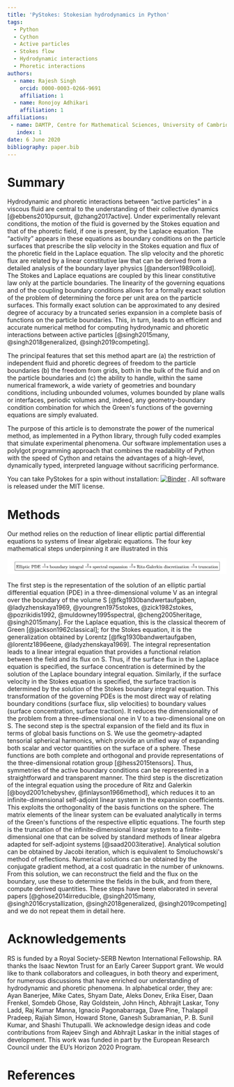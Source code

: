 ```yaml
---
title: 'PyStokes: Stokesian hydrodynamics in Python'
tags:
  - Python
  - Cython
  - Active particles
  - Stokes flow
  - Hydrodynamic interactions
  - Phoretic interactions
authors:
  - name: Rajesh Singh
    orcid: 0000-0003-0266-9691
    affiliation: 1
  - name: Ronojoy Adhikari
    affiliation: 1
affiliations:
 - name: DAMTP, Centre for Mathematical Sciences, University of Cambridge, Wilberforce Road, Cambridge CB3 0WA, UK
   index: 1
date: 6 June 2020
bibliography: paper.bib
---
```


# Summary

Hydrodynamic and phoretic interactions between “active particles” in a viscous fluid are central to the understanding of their collective dynamics [@ebbens2010pursuit, @zhang2017active]. Under experimentally relevant conditions, the motion of the fluid is governed by the Stokes equation and that of the phoretic field, if one is present, by the Laplace equation. The “activity” appears in these equations as boundary conditions on the particle surfaces that prescribe the slip velocity in the Stokes equation and flux of the phoretic field in the Laplace equation. The slip velocity and the phoretic flux are related by a linear constitutive law that can be derived from a detailed analysis of the boundary layer physics [@anderson1989colloid]. The Stokes and Laplace equations are coupled by this linear constitutive law only at the particle boundaries. The linearity of the governing equations and of the coupling boundary conditions allows for a formally exact solution of the problem of determining the force per unit area on the particle surfaces. This formally exact solution can be approximated to any desired degree of accuracy by a truncated series expansion in a complete basis of functions on the particle boundaries. This, in turn, leads to an efficient and accurate numerical method for computing hydrodynamic and phoretic interactions between active particles [@singh2015many, @singh2018generalized, @singh2019competing].

The principal features that set this method apart are (a) the restriction of independent fluid and phoretic degrees of freedom to the particle boundaries (b) the freedom from grids, both in the bulk of the fluid and on the particle boundaries and (c) the ability to handle, within the same numerical framework, a wide variety of geometries and boundary conditions, including unbounded volumes, volumes bounded by plane walls or interfaces, periodic volumes and, indeed, any geometry-boundary condition combination for which the Green's functions of the governing equations are simply evaluated.

The purpose of this article is to demonstrate the power of the numerical method, as implemented in a Python library, through  fully coded examples that simulate experimental phenomena. Our software implementation uses a polylgot programming approach that combines the readability of Python with the speed of Cython and retains the advantages of a high-level, dynamically typed, interpreted language without sacrificing performance.

You can take PyStokes for a spin without installation: [![Binder](https://mybinder.org/badge.svg)](https://mybinder.org/v2/gh/rajeshrinet/pystokes/master?filepath=examples) 
. All software is released under the MIT license.


# Methods

Our method relies on the reduction of linear elliptic partial differential equations to systems of linear algebraic equations. The four key mathematical steps underpinning it are illustrated in this 

![\label{fig:example}](figure.png)

The first step is the representation of the solution of an elliptic partial differential equation (PDE) in a three-dimensional volume V as an integral over the boundary of the volume S [@fkg1930bandwertaufgaben, @ladyzhenskaya1969, @youngren1975stokes, @zick1982stokes, @pozrikidis1992, @muldowney1995spectral, @cheng2005heritage, @singh2015many]. For the Laplace equation, this is the classical theorem of Green [@jackson1962classical]; for the Stokes equation, it is the generalization obtained by Lorentz [@fkg1930bandwertaufgaben, @lorentz1896eene, @ladyzhenskaya1969]. The integral representation leads to a linear integral equation that provides a functional relation between the field and its flux on S. Thus, if the surface flux in the Laplace equation is specified, the surface concentration is determined by the solution of the Laplace boundary integral equation. Similarly, if the surface velocity in the Stokes equation is specified, the surface traction is determined by the solution of the Stokes boundary integral equation. This transformation of the governing PDEs is the most direct way of relating boundary conditions (surface flux, slip velocities) to boundary values (surface concentration, surface traction). It reduces the dimensionality of the problem from a three-dimensional one in V to a two-dimensional one on S. The second step is the spectral expansion of the field and its flux in terms of global basis functions on S. We use the geometry-adapted tensorial spherical harmonics, which provide an unified way of expanding both scalar and vector quantities on the surface of a sphere. These functions are both complete and orthogonal and provide representations of the three-dimensional rotation group [@hess2015tensors]. Thus, symmetries of the active boundary conditions can be represented in a straightforward and transparent manner. The third step is the discretization of the integral equation using the procedure of Ritz and Galerkin [@boyd2001chebyshev, @finlayson1966method], which reduces it to an infinite-dimensional self-adjoint linear system in the expansion coefficients. This exploits the orthogonality of the basis functions on the sphere. The matrix elements of the linear system can be evaluated analytically in terms of the Green's functions of the respective elliptic equations. The fourth step is the truncation of the infinite-dimensional linear system to a finite-dimensional one that can be solved by standard methods of linear algebra adapted for self-adjoint systems [@saad2003iterative]. Analytical solution can be obtained by Jacobi iteration, which is equivalent to Smoluchowski's method of reflections. Numerical solutions can be obtained by the conjugate gradient method, at a cost quadratic in the number of unknowns. From this solution, we can reconstruct the field and the flux on the boundary, use these to determine the fields in the bulk, and from there, compute derived quantities. These steps have been elaborated in several papers [@ghose2014irreducible, @singh2015many, @singh2016crystallization, @singh2018generalized, @singh2019competing] and we do not repeat them in detail here. 


# Acknowledgements

RS is funded by a Royal Society-SERB Newton International Fellowship. RA thanks the Isaac Newton Trust for an Early Career Support grant. We would like to thank collaborators and colleagues, in both theory and experiment, for numerous discussions that have enriched our understanding of hydrodynamic and phoretic phenomena. In alphabetical order, they are: Ayan Banerjee, Mike Cates, Shyam Date, Aleks Donev, Erika Eiser, Daan Frenkel, Somdeb Ghose, Ray Goldstein, John Hinch, Abhrajit Laskar, Tony Ladd, Raj Kumar Manna, Ignacio Pagonabarraga, Dave Pine, Thalappil Pradeep, Rajiah Simon, Howard Stone, Ganesh Subramanian, P. B. Sunil Kumar, and Shashi Thutupalli. We acknowledge design ideas and code contributions from Rajeev Singh and Abhrajit Laskar in the initial stages of development. This work was funded in part by the European Research Council under the EU’s Horizon 2020 Program.

# References
